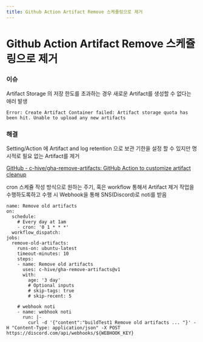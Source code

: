 ```yaml
---
title: Github Action Artifact Remove 스케쥴링으로 제거
---
```


# Github Action Artifact Remove 스케쥴링으로 제거
### 이슈
Artifact Storage 의 저장 한도를 초과하는 경우 새로운 Artifact를 생성할 수 없다는 애러 발생

```
Error: Create Artifact Container failed: Artifact storage quota has been hit. Unable to upload any new artifacts
```

### 해결
Setting/Action 에 Artifact and log retention 으로 보관 기한을 설정 할 수 있지만 명시적로 필요 없는 Artifact를 제거

[GitHub - c-hive/gha-remove-artifacts: GitHub Action to customize artifact cleanup](https://github.com/c-hive/gha-remove-artifacts)

cron 스케쥴 작성 방식으로 원하는 주기, 혹은 workflow 통해서 Artifact 제거 작업을 수행하도록하고 수행 시 Webhook을 통해 SNS(Discord)로 noti를 받음

```
name: Remove old artifacts
on:
  schedule:
    # Every day at 1am
    - cron: '0 1 * * *'
  workflow_dispatch:
jobs:
  remove-old-artifacts:
    runs-on: ubuntu-latest
    timeout-minutes: 10
    steps:
    - name: Remove old artifacts
      uses: c-hive/gha-remove-artifacts@v1
      with:
        age: '3 day'
        # Optional inputs
        # skip-tags: true
        # skip-recent: 5

    # webhook noti
    - name: webhook noti
      run: |-
        curl -d '{"content":"buildTest1 Remove old artifacts ... "}' -H "Content-Type: application/json" -X POST https://discord.com/api/webhooks/${WEBHOOK_KEY}

```